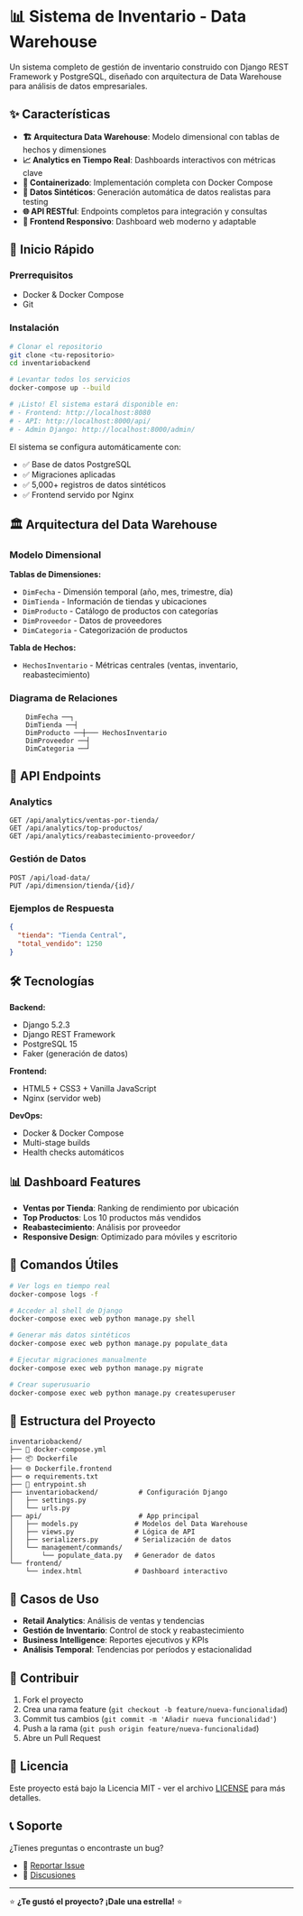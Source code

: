 # 📊 Sistema de Inventario - Data Warehouse

Un sistema completo de gestión de inventario construido con Django REST Framework y PostgreSQL, diseñado con arquitectura de Data Warehouse para análisis de datos empresariales.

## ✨ Características

- **🏗️ Arquitectura Data Warehouse**: Modelo dimensional con tablas de hechos y dimensiones
- **📈 Analytics en Tiempo Real**: Dashboards interactivos con métricas clave
- **🐳 Containerizado**: Implementación completa con Docker Compose
- **🔄 Datos Sintéticos**: Generación automática de datos realistas para testing
- **🌐 API RESTful**: Endpoints completos para integración y consultas
- **📱 Frontend Responsivo**: Dashboard web moderno y adaptable

## 🚀 Inicio Rápido

### Prerrequisitos
- Docker & Docker Compose
- Git

### Instalación

```bash
# Clonar el repositorio
git clone <tu-repositorio>
cd inventariobackend

# Levantar todos los servicios
docker-compose up --build

# ¡Listo! El sistema estará disponible en:
# - Frontend: http://localhost:8080
# - API: http://localhost:8000/api/
# - Admin Django: http://localhost:8000/admin/
```

El sistema se configura automáticamente con:
- ✅ Base de datos PostgreSQL
- ✅ Migraciones aplicadas
- ✅ 5,000+ registros de datos sintéticos
- ✅ Frontend servido por Nginx

## 🏛️ Arquitectura del Data Warehouse

### Modelo Dimensional

**Tablas de Dimensiones:**
- `DimFecha` - Dimensión temporal (año, mes, trimestre, día)
- `DimTienda` - Información de tiendas y ubicaciones
- `DimProducto` - Catálogo de productos con categorías
- `DimProveedor` - Datos de proveedores
- `DimCategoria` - Categorización de productos

**Tabla de Hechos:**
- `HechosInventario` - Métricas centrales (ventas, inventario, reabastecimiento)

### Diagrama de Relaciones
```
    DimFecha ──┐
    DimTienda ──┤
    DimProducto ──┼─── HechosInventario
    DimProveedor ──┤
    DimCategoria ──┘
```

## 🔌 API Endpoints

### Analytics
```http
GET /api/analytics/ventas-por-tienda/
GET /api/analytics/top-productos/
GET /api/analytics/reabastecimiento-proveedor/
```

### Gestión de Datos
```http
POST /api/load-data/
PUT /api/dimension/tienda/{id}/
```

### Ejemplos de Respuesta
```json
{
  "tienda": "Tienda Central",
  "total_vendido": 1250
}
```

## 🛠️ Tecnologías

**Backend:**
- Django 5.2.3
- Django REST Framework
- PostgreSQL 15
- Faker (generación de datos)

**Frontend:**
- HTML5 + CSS3 + Vanilla JavaScript
- Nginx (servidor web)

**DevOps:**
- Docker & Docker Compose
- Multi-stage builds
- Health checks automáticos

## 📊 Dashboard Features

- **Ventas por Tienda**: Ranking de rendimiento por ubicación
- **Top Productos**: Los 10 productos más vendidos
- **Reabastecimiento**: Análisis por proveedor
- **Responsive Design**: Optimizado para móviles y escritorio

## 🔧 Comandos Útiles

```bash
# Ver logs en tiempo real
docker-compose logs -f

# Acceder al shell de Django
docker-compose exec web python manage.py shell

# Generar más datos sintéticos
docker-compose exec web python manage.py populate_data

# Ejecutar migraciones manualmente
docker-compose exec web python manage.py migrate

# Crear superusuario
docker-compose exec web python manage.py createsuperuser
```

## 📁 Estructura del Proyecto

```
inventariobackend/
├── 🐳 docker-compose.yml
├── 📦 Dockerfile
├── 🌐 Dockerfile.frontend
├── ⚙️ requirements.txt
├── 🚀 entrypoint.sh
├── inventariobackend/          # Configuración Django
│   ├── settings.py
│   └── urls.py
├── api/                        # App principal
│   ├── models.py              # Modelos del Data Warehouse
│   ├── views.py               # Lógica de API
│   ├── serializers.py         # Serialización de datos
│   └── management/commands/
│       └── populate_data.py   # Generador de datos
└── frontend/
    └── index.html             # Dashboard interactivo
```

## 🎯 Casos de Uso

- **Retail Analytics**: Análisis de ventas y tendencias
- **Gestión de Inventario**: Control de stock y reabastecimiento
- **Business Intelligence**: Reportes ejecutivos y KPIs
- **Análisis Temporal**: Tendencias por períodos y estacionalidad

## 🤝 Contribuir

1. Fork el proyecto
2. Crea una rama feature (`git checkout -b feature/nueva-funcionalidad`)
3. Commit tus cambios (`git commit -m 'Añadir nueva funcionalidad'`)
4. Push a la rama (`git push origin feature/nueva-funcionalidad`)
5. Abre un Pull Request

## 📄 Licencia

Este proyecto está bajo la Licencia MIT - ver el archivo [LICENSE](LICENSE) para más detalles.

## 📞 Soporte

¿Tienes preguntas o encontraste un bug? 
- 🐛 [Reportar Issue](../../issues)
- 💬 [Discusiones](../../discussions)

---

⭐ **¿Te gustó el proyecto? ¡Dale una estrella!** ⭐
